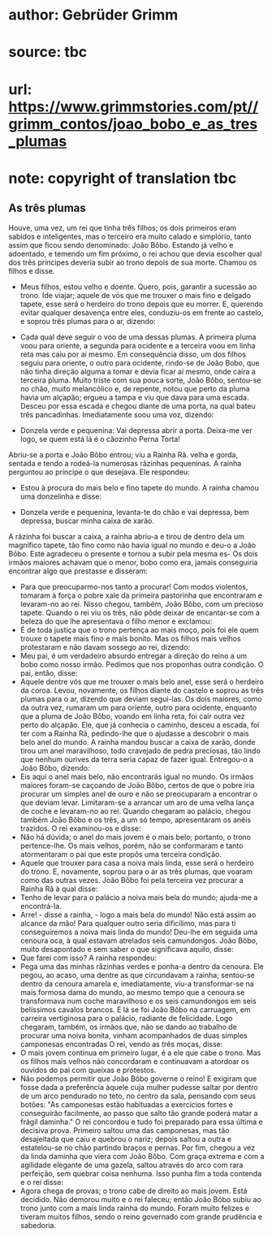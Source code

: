# author: Gebrüder Grimm
# source: tbc
# url: https://www.grimmstories.com/pt//grimm_contos/joao_bobo_e_as_tres_plumas
# note: copyright of translation tbc

## As três plumas 

Houve, uma vez, um rei que tinha três filhos; os dois primeiros eram
sabidos e inteligentes, mas o terceiro era muito calado e simplório,
tanto assim que ficou sendo denominado: João Bôbo.
Estando já velho e adoentado, e temendo um fim próximo, o rei achou que
devia escolher qual dos três príncipes deveria subir ao trono depois de
sua morte. Chamou os filhos e disse.
- Meus filhos, estou velho e doente. Quero, pois, garantir a sucessão ao
trono. Ide viajar; aquele de vós que me trouxer o mais fino e delgado
tapete, esse será o herdeiro do trono depois que eu morrer.
E, querendo evitar qualquer desavença entre eles, conduziu-os em frente
ao castelo, e soprou três plumas para o ar, dizendo:
- Cada qual deve seguir o voo de uma dessas plumas.
A primeira pluma voou para oriente, a segunda para ocidente e a terceira
voou em linha reta mas caiu por aí mesmo. Em consequência disso, um dos
filhos seguiu para oriente, o outro para ocidente, rindo-se de João
Bobo, que não tinha direção alguma a tomar e devia ficar aí mesmo, onde
caíra a terceira pluma.
Muito triste com sua pouca sorte, João Bôbo, sentou-se no chão, muito
melancólico e, de repente, notou que perto da pluma havia um alçapão;
ergueu a tampa e viu que dava para uma escada. Desceu por essa escada e
chegou diante de uma porta, na qual bateu três pancadinhas.
Imediatamente soou uma voz, dizendo:

- Donzela verde e pequenina:
Vai depressa abrir a porta.
Deixa-me ver logo,
se quem está lá
é o cãozinho Perna Torta!

Abriu-se a porta e João Bôbo entrou; viu a Rainha Rã. velha e gorda,
sentada e tendo a rodeá-la numerosas rãzinhas pequeninas. A rainha
perguntou ao príncipe o que desejava.
Ele respondeu:
- Estou à procura do mais belo e fino tapete do mundo.
A rainha chamou uma donzelinha e disse:

- Donzela verde e pequenina,
levanta-te do chão
e vai depressa, bem depressa,
buscar minha caixa de xarão.

A rãzinha foi buscar a caixa, a rainha abriu-a e tirou de dentro dela um
magnífico tapete, tão fino como não havia igual no mundo e deu-o a João
Bôbo. Este agradeceu o presente e tornou a subir pela mesma es-
Os dois irmãos maiores achavam que o menor, bobo como era, jamais
conseguiria encontrar algo que prestasse e disseram:
- Para que preocuparmo-nos tanto a procurar!
Com modos violentos, tomaram à força o pobre xale da primeira pastorinha
que encontraram e levaram-no ao rei. Nisso chegou, também, João Bôbo,
com um precioso tapete. Quando o rei viu os três, não pôde deixar de
encantar-se com a beleza do que lhe apresentava o filho menor e
exclamou:
- É de toda justiça que o trono pertença ao mais moço, pois foi ele quem
trouxe o tapete mais fino e mais bonito.
Mas os filhos mais velhos protestaram e não davam sossego ao rei,
dizendo:
- Meu pai, é um verdadeiro absurdo entregar a direção do reino a um bobo
como nosso irmão. Pedimos que nos proponhas outra condição. O pai,
então, disse:
- Aquele dentre vós que me trouxer o mais belo anel, esse será o
herdeiro da coroa.
Levou, novamente, os filhos diante do castelo e soprou as três plumas
para o ar, dizendo que deviam segui-las. Os dois maiores, como da outra
vez, rumaram um para oriente, outro para ocidente, enquanto que a pluma
de João Bôbo, voando em linha reta, foi cair outra vez perto do alçapão.
Ele, que já conhecia o caminho, desceu a escada, foi ter com a Rainha
Rã, pedindo-lhe que o ajudasse a descobrir o mais belo anel do mundo. A
rainha mandou buscar a caixa de xarão, donde tirou um anel maravilhoso,
todo cravejado de pedra preciosas, tão lindo que nenhum ourives da terra
seria capaz de fazer igual.
Entregou-o a João Bôbo, dizendo:
- Eis aqui o anel mais belo, não encontrarás igual no mundo.
Os irmãos maiores foram-se caçoando de João Bôbo, certos de que o pobre
iria procurar um simples anel de ouro e não se preocuparam a encontrar o
que deviam levar. Limitaram-se a arrancar um aro de uma velha lança de
coche e levaram-no ao rei. Quando chegaram ao palácio, chegou também
João Bôbo e os três, a um só tempo, apresentaram os anéis trazidos. O
rei examinou-os e disse:
- Não há dúvida; o anel do mais jovem é o mais belo; portanto, o trono
pertence-lhe.
Os mais velhos, porém, não se conformaram e tanto atormentaram o pai que
este propôs uma terceira condição.
- Aquele que trouxer para casa a noiva mais linda, esse será o herdeiro
do trono.
E, novamente, soprou para o ar as três plumas, que voaram como das
outras vezes. João Bôbo foi pela terceira vez procurar a Rainha Rã à
qual disse:
- Tenho de levar para o palácio a noiva mais bela do mundo; ajuda-me a
encontrá-la.
- Arre! - disse a rainha, - logo a mais bela do mundo! Não está assim ao
alcance da mão! Para qualquer outro seria dificílimo, mas para ti
conseguiremos a noiva mais linda do mundo!
Deu-lhe em seguida uma cenoura oca, à qual estavam atrelados seis
camundongos. João Bôbo, muito desapontado e sem saber o que significava
aquilo, disse:
- Que farei com isso?
A rainha respondeu:
- Pega uma das minhas rãzinhas verdes e ponha-a dentro da cenoura.
Ele pegou, ao acaso, uma dentre as que circundavam a rainha; sentou-se
dentro da cenoura amarela e, imediatamente, viu-a transformar-se na mais
formosa dama do mundo, ao mesmo tempo que a cenoura se transformava num
coche maravilhoso e os seis camundongos em seis belíssimos cavalos
brancos. E lá se foi João Bôbo na carruagem, em carreira vertiginosa
para o palácio, radiante de felicidade.
Logo chegaram, também, os irmãos que, não se dando ao trabalho de
procurar uma noiva bonita, vinham acompanhados de duas simples
camponesas encontradas
O rei, vendo as três moças, disse:
- O mais jovem continua em primeiro lugar, é a ele que cabe o trono.
Mas os filhos mais velhos não concordaram e continuavam a atordoar os
ouvidos do pai com queixas e protestos.
- Não podemos permitir que João Bôbo governe o reino!
E exigiram que fosse dada a preferência àquele cuja mulher pudesse
saltar por dentro de um arco pendurado no teto, no centro da sala,
pensando com seus botões: "As camponesas estão habituadas a exercícios
fortes e conseguirão facilmente, ao passo que salto tão grande poderá
matar a frágil daminha."
O rei concordou e tudo foi preparado para essa última e decisiva prova.
Primeiro saltou uma das camponesas, mas tão desajeitada que caiu e
quebrou o nariz; depois saltou a outra e estatelou-se no chão partindo
braços e pernas. Por fim, chegou a vez da linda daminha que viera com
João Bôbo. Com graça extrema e com a agilidade elegante de uma gazela,
saltou através do arco com rara perfeição, sem quebrar coisa nenhuma.
Isso punha fim a toda contenda e o rei disse:
- Agora chega de provas; o trono cabe de direito ao mais jovem. Está
decidido.
Não demorou muito e o rei faleceu; então João Bôbo subiu ao trono junto
com a mais linda rainha do mundo. Foram muito felizes e tiveram muitos
filhos, sendo o reino governado com grande prudência e sabedoria.
